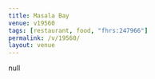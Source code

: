 ```yaml
---
title: Masala Bay
venue: v19560
tags: [restaurant, food, "fhrs:247966"]
permalink: /v/19560/
layout: venue
---
```

null